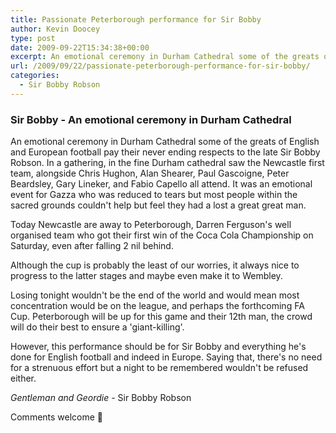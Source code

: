 ```yaml
---
title: Passionate Peterborough performance for Sir Bobby
author: Kevin Doocey
type: post
date: 2009-09-22T15:34:38+00:00
excerpt: An emotional ceremony in Durham Cathedral some of the greats of English and..
url: /2009/09/22/passionate-peterborough-performance-for-sir-bobby/
categories:
  - Sir Bobby Robson
---
```


### Sir Bobby - An emotional ceremony in Durham Cathedral

An emotional ceremony in Durham Cathedral some of the greats of English and European football pay their never ending respects to the late Sir Bobby Robson. In a gathering, in the fine Durham cathedral saw the Newcastle first team, alongside Chris Hughon, Alan Shearer, Paul Gascoigne, Peter Beardsley, Gary Lineker, and Fabio Capello all attend. It was an emotional event  for Gazza who was reduced to tears but most people within the sacred grounds couldn't help but feel they had a lost a great great man.

Today Newcastle are away to Peterborough, Darren Ferguson's well organised team who got their first win of the Coca Cola Championship on Saturday, even after falling 2 nil behind.

Although the cup is probably the least of our worries, it always nice to progress to the latter stages and maybe even make it to Wembley.

Losing tonight wouldn't be the end of the world and would mean most concentration would be on the league, and perhaps the forthcoming FA Cup. Peterborough will be up for this game and their 12th man, the crowd will do their best to ensure a 'giant-killing'.

However, this performance should be for Sir Bobby and everything he's done for English football and indeed in Europe. Saying that, there's no need for a strenuous effort but a night to be remembered wouldn't be refused either.

_Gentleman and Geordie_ - Sir Bobby Robson

Comments welcome 🙂
